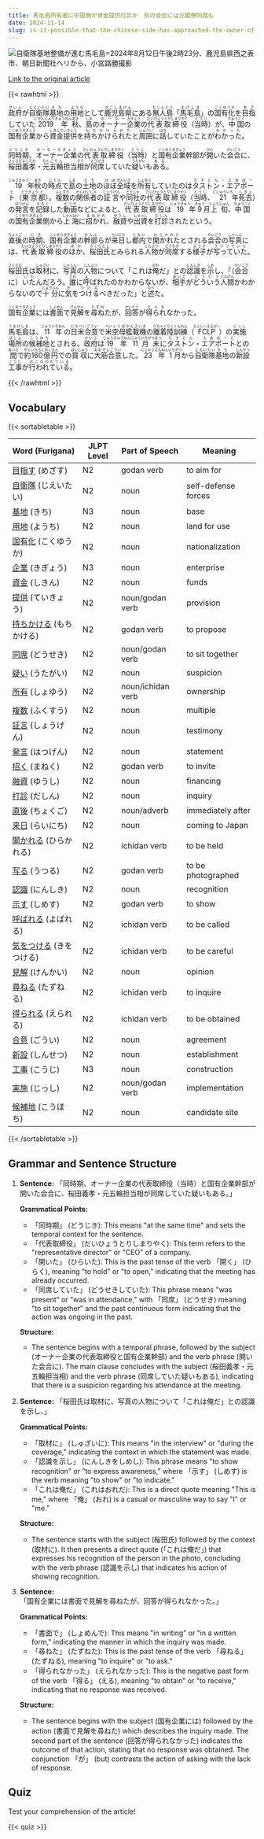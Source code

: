 ```yaml
---
title: 馬毛島所有者に中国側が資金提供打診か　別の会合には元閣僚同席も
date: 2024-11-14
slug: is-it-possible-that-the-chinese-side-has-approached-the-owner-of-umago-island-for-financial-support-a-former-cabinet-minister-also-attended-a-separate-meeting
---
```


![自衛隊基地整備が進む馬毛島=2024年8月12日午後2時23分、鹿児島県西之表市、朝日新聞社ヘリから、小宮路勝撮影](https://www.asahicom.jp/imgopt/img/b77e7eab38/comm_L/AS20241112001454.jpg "自衛隊基地整備が進む馬毛島=2024年8月12日午後2時23分、鹿児島県西之表市、朝日新聞社ヘリから、小宮路勝撮影")

[Link to the original article](https://asahi.com/articles/ASSCD0VD0SCDUTIL002M.html?iref=comtop_7_03)

{{< rawhtml >}}
<p><ruby>政府<rt>せいふ</rt></ruby>が<ruby>自衛隊<rt>じえいたい</rt></ruby><ruby>基地<rt>きち</rt></ruby>の<ruby>用地<rt>ようち</rt></ruby>として<ruby>鹿児島県<rt>かごしまけん</rt></ruby>にある<ruby>無人島<rt>むじんとう</rt></ruby>「<ruby>馬毛島<rt>まげしま</rt></ruby>」の<ruby>国有化<rt>こくゆうか</rt></ruby>を<ruby>目指<rt>めざ</rt></ruby>していた<ruby>2019年<rt>にせんじゅうきゅうねん</rt></ruby><ruby>秋<rt>あき</rt></ruby>、<ruby>島<rt>しま</rt></ruby>の<ruby>オーナー<rt>おーなー</rt></ruby><ruby>企業<rt>きぎょう</rt></ruby>の<ruby>代表取締役<rt>だいひょうとりしまりやく</rt></ruby>（<ruby>当時<rt>とうじ</rt></ruby>）が、<ruby>中国<rt>ちゅうごく</rt></ruby>の<ruby>国有企業<rt>こくゆうきぎょう</rt></ruby>から<ruby>資金提供<rt>しきんていきょう</rt></ruby>を<ruby>持ちかけられた<rt>もちかけられた</rt></ruby>と<ruby>周囲<rt>しゅうい</rt></ruby>に<ruby>話<rt>はな</rt></ruby>していたことが<ruby>わかった<rt>わかった</rt></ruby>。</p>

<p><ruby>同時期<rt>どうじき</rt></ruby>、<ruby>オーナー企業<rt>おーなーきぎょう</rt></ruby>の<ruby>代表取締役<rt>だいひょうとりしまりやく</rt></ruby>（<ruby>当時<rt>とうじ</rt></ruby>）と<ruby>国有企業<rt>こくゆうきぎょう</rt></ruby>幹部が<ruby>開<rt>ひら</rt></ruby>いた<ruby>会合<rt>かいごう</rt></ruby>に、<ruby>桜田<rt>さくらだ</rt></ruby><ruby>義孝<rt>よしたか</rt></ruby>・<ruby>元<rt>もと</rt></ruby><ruby>五輪<rt>ごりん</rt></ruby>担当<ruby>相<rt>そう</rt></ruby>が<ruby>同席<rt>どうせき</rt></ruby>していた<ruby>疑い<rt>うたがい</rt></ruby>も<ruby>ある<rt>ある</rt></ruby>。</p>

<p><ruby>19<rt>じゅうきゅう</rt></ruby>年<ruby>秋<rt>あき</rt></ruby>の<ruby>時点<rt>じてん</rt></ruby>で<ruby>島<rt>しま</rt></ruby>の<ruby>土地<rt>とち</rt></ruby>の<ruby>ほぼ<rt>ほぼ</rt></ruby><ruby>全域<rt>ぜんいき</rt></ruby>を<ruby>所有<rt>しょゆう</rt></ruby>していたのは<ruby>タストン・エアポート<rt>たすとん・えあぽーと</rt></ruby>（<ruby>東京<rt>とうきょう</rt></ruby><ruby>都<rt>と</rt></ruby>）。<ruby>複数<rt>ふくすう</rt></ruby>の<ruby>関係者<rt>かんけいしゃ</rt></ruby>の<ruby>証言<rt>しょうげん</rt></ruby>や<ruby>同社<rt>どうしゃ</rt></ruby>の<ruby>代表取締役<rt>だいひょうとりしまりやく</rt></ruby>（<ruby>当時<rt>とうじ</rt></ruby>、<ruby>21<rt>にじゅういち</rt></ruby>年<ruby>死去<rt>しきょ</rt></ruby>）の<ruby>発言<rt>はつげん</rt></ruby>を<ruby>記録<rt>きろく</rt></ruby>した<ruby>動画<rt>どうが</rt></ruby>などによると、<ruby>代表取締役<rt>だいひょうとりしまりやく</rt></ruby>は<ruby>19<rt>じゅうきゅう</rt></ruby>年<ruby>9<rt>きゅう</rt></ruby>月<ruby>上旬<rt>じょうじゅん</rt></ruby>、<ruby>中国<rt>ちゅうごく</rt></ruby>の<ruby>国有企業<rt>こくゆうきぎょう</rt></ruby>側から<ruby>上海<rt>しゃんはい</rt></ruby>に<ruby>招かれ<rt>まねかれ</rt></ruby>、<ruby>融資<rt>ゆうし</rt></ruby>や<ruby>出資<rt>しゅっし</rt></ruby>を<ruby>打診<rt>だしん</rt></ruby>されたという。</p>

<p><ruby>直後<rt>ちょくご</rt></ruby>の<ruby>時期<rt>じき</rt></ruby>、<ruby>国有企業<rt>こくゆうきぎょう</rt></ruby>の<ruby>幹部<rt>かんぶ</rt></ruby>らが<ruby>来日<rt>らいにち</rt></ruby>し<ruby>都内<rt>とない</rt></ruby>で<ruby>開かれた<rt>ひらかれた</rt></ruby>とされる<ruby>会合<rt>かいごう</rt></ruby>の<ruby>写真<rt>しゃしん</rt></ruby>には、<ruby>代表取締役<rt>だいひょうとりしまりやく</rt></ruby>の<ruby>ほか<rt>ほか</rt></ruby>、<ruby>桜田氏<rt>さくらだし</rt></ruby>とみられる<ruby>人物<rt>じんぶつ</rt></ruby>が<ruby>同席<rt>どうせき</rt></ruby>する<ruby>様子<rt>ようす</rt></ruby>が<ruby>写っていた<rt>うつっていた</rt></ruby>。</p>

<p><ruby>桜田<rt>さくらだ</rt></ruby>氏は<ruby>取材<rt>しゅざい</rt></ruby>に、<ruby>写真<rt>しゃしん</rt></ruby>の<ruby>人物<rt>じんぶつ</rt></ruby>について「これは<ruby>俺<rt>おれ</rt></ruby>だ」との<ruby>認識<rt>にんしき</rt></ruby>を<ruby>示<rt>しめ</rt></ruby>し、「（<ruby>会合<rt>かいごう</rt></ruby>に）<ruby>いた<rt>いた</rt></ruby>んだろう。<ruby>誰<rt>だれ</rt></ruby>に<ruby>呼<rt>よ</rt></ruby>ばれたのかわからないが、<ruby>相手<rt>あいて</rt></ruby>が<ruby>どういう<rt>どういう</rt></ruby><ruby>人間<rt>にんげん</rt></ruby>かわからないので<ruby>十分<rt>じゅうぶん</rt></ruby>に<ruby>気<rt>き</rt></ruby>を<ruby>つける<rt>つける</rt></ruby>べきだった」と<ruby>述<rt>のべ</rt></ruby>た。</p>

<p><ruby>国有企業<rt>こくゆうきぎょう</rt></ruby>には<ruby>書面<rt>しょめん</rt></ruby>で<ruby>見解<rt>けんかい</rt></ruby>を<ruby>尋ね<rt>たずね</rt></ruby>たが、<ruby>回答<rt>かいとう</rt></ruby>が<ruby>得られ<rt>えられ</rt></ruby>なかった。</p>

<p><ruby>馬毛島<rt>うまげしま</rt></ruby>は、<ruby>11年<rt>じゅういちねん</rt></ruby>の<ruby>日米合意<rt>にちべいごうい</rt></ruby>で<ruby>米<rt>べい</rt></ruby><ruby>空母<rt>くうぼ</rt></ruby><ruby>艦載機<rt>かんさいき</rt></ruby>の<ruby>離着陸訓練<rt>りちゃくりくくんれん</rt></ruby>（<ruby>FCLP<rt>えふしーえるぴー</rt></ruby>）の<ruby>実施<rt>じっし</rt></ruby><ruby>場所<rt>ばしょ</rt></ruby>の<ruby>候補地<rt>こうほち</rt></ruby>とされる。<ruby>政府<rt>せいふ</rt></ruby>は<ruby>19年<rt>じゅうきゅうねん</rt></ruby><ruby>11月末<rt>じゅういちがつまつ</rt></ruby>に<ruby>タストン・エアポート<rt>たすとん・えあぽーと</rt></ruby>との<ruby>間<rt>あいだ</rt></ruby>で<ruby>約<rt>やく</rt></ruby><ruby>160億円<rt>いちろくおくえん</rt></ruby>での<ruby>買収<rt>ばいしゅう</rt></ruby>に<ruby>大筋合意<rt>おおすじごうい</rt></ruby>した。<ruby>23年<rt>にじゅうさんねん</rt></ruby><ruby>1月<rt>いちがつ</rt></ruby>から<ruby>自衛隊<rt>じえいたい</rt></ruby><ruby>基地<rt>きち</rt></ruby>の<ruby>新設<rt>しんせつ</rt></ruby><ruby>工事<rt>こうじ</rt></ruby>が<ruby>行われている<rt>おこなわれている</rt></ruby>。</p>
{{< /rawhtml >}}

## Vocabulary


{{< sortabletable >}}

| Word (Furigana)       | JLPT Level | Part of Speech        | Meaning                          |
|-----------------------|------------|-----------------------|----------------------------------|
|[目指す](https://jisho.org/search/%E7%9B%AE%E6%8C%87%E3%81%99) (めざす)| N2         | godan verb            | to aim for                       |
|[自衛隊](https://jisho.org/search/%E8%87%AA%E8%A1%9B%E9%9A%8A) (じえいたい)| N2         | noun                  | self-defense forces              |
|[基地](https://jisho.org/search/%E5%9F%BA%E5%9C%B0) (きち)| N3         | noun                  | base                             |
|[用地](https://jisho.org/search/%E7%94%A8%E5%9C%B0) (ようち)| N2         | noun                  | land for use                    |
|[国有化](https://jisho.org/search/%E5%9B%BD%E6%9C%89%E5%8C%96) (こくゆうか)| N2         | noun                  | nationalization                  |
|[企業](https://jisho.org/search/%E4%BC%81%E6%A5%AD) (きぎょう)| N3         | noun                  | enterprise                        |
|[資金](https://jisho.org/search/%E8%B3%87%E9%87%91) (しきん)| N2         | noun                  | funds                            |
|[提供](https://jisho.org/search/%E6%8F%90%E4%BE%9B) (ていきょう)| N2         | noun/godan verb       | provision                        |
|[持ちかける](https://jisho.org/search/%E6%8C%81%E3%81%A1%E3%81%8B%E3%81%91%E3%82%8B) (もちかける)| N2         | godan verb            | to propose                       |
|[同席](https://jisho.org/search/%E5%90%8C%E5%B8%AD) (どうせき)| N2         | noun/godan verb       | to sit together                  |
|[疑い](https://jisho.org/search/%E7%96%91%E3%81%84) (うたがい)| N2         | noun                  | suspicion                        |
|[所有](https://jisho.org/search/%E6%89%80%E6%9C%89) (しょゆう)| N2         | noun/ichidan verb     | ownership                        |
|[複数](https://jisho.org/search/%E8%A4%87%E6%95%B0) (ふくすう)| N2         | noun                  | multiple                         |
|[証言](https://jisho.org/search/%E8%A8%BC%E8%A8%80) (しょうげん)| N2         | noun                  | testimony                        |
|[発言](https://jisho.org/search/%E7%99%BA%E8%A8%80) (はつげん)| N2         | noun                  | statement                        |
|[招く](https://jisho.org/search/%E6%8B%9B%E3%81%8F) (まねく)| N2         | godan verb            | to invite                        |
|[融資](https://jisho.org/search/%E8%9E%8D%E8%B3%87) (ゆうし)| N2         | noun                  | financing                        |
|[打診](https://jisho.org/search/%E6%89%93%E8%A8%BA) (だしん)| N2         | noun                  | inquiry                          |
|[直後](https://jisho.org/search/%E7%9B%B4%E5%BE%8C) (ちょくご)| N2         | noun/adverb           | immediately after                |
|[来日](https://jisho.org/search/%E6%9D%A5%E6%97%A5) (らいにち)| N2         | noun                  | coming to Japan                  |
|[開かれる](https://jisho.org/search/%E9%96%8B%E3%81%8B%E3%82%8C%E3%82%8B) (ひらかれる)| N2         | ichidan verb          | to be held                       |
|[写る](https://jisho.org/search/%E5%86%99%E3%82%8B) (うつる)| N2         | godan verb            | to be photographed               |
|[認識](https://jisho.org/search/%E8%AA%8D%E8%AD%98) (にんしき)| N2         | noun                  | recognition                      |
|[示す](https://jisho.org/search/%E7%A4%BA%E3%81%99) (しめす)| N2         | godan verb            | to show                          |
|[呼ばれる](https://jisho.org/search/%E5%91%BC%E3%81%B0%E3%82%8C%E3%82%8B) (よばれる)| N2         | ichidan verb          | to be called                     |
|[気をつける](https://jisho.org/search/%E6%B0%97%E3%82%92%E3%81%A4%E3%81%91%E3%82%8B) (きをつける)| N2         | ichidan verb          | to be careful                   |
|[見解](https://jisho.org/search/%E8%A6%8B%E8%A7%A3) (けんかい)| N2         | noun                  | opinion                          |
|[尋ねる](https://jisho.org/search/%E5%B0%8B%E3%81%AD%E3%82%8B) (たずねる)| N2         | ichidan verb          | to inquire                       |
|[得られる](https://jisho.org/search/%E5%BE%97%E3%82%89%E3%82%8C%E3%82%8B) (えられる)| N2         | ichidan verb          | to be obtained                   |
|[合意](https://jisho.org/search/%E5%90%88%E6%84%8F) (ごうい)| N2         | noun                  | agreement                        |
|[新設](https://jisho.org/search/%E6%96%B0%E8%A8%AD) (しんせつ)| N2         | noun                  | establishment                    |
|[工事](https://jisho.org/search/%E5%B7%A5%E4%BA%8B) (こうじ)| N3         | noun                  | construction                     |
|[実施](https://jisho.org/search/%E5%AE%9F%E6%96%BD) (じっし)| N2         | noun/godan verb       | implementation                   |
|[候補地](https://jisho.org/search/%E5%80%99%E8%A3%9C%E5%9C%B0) (こうほち)| N2         | noun                  | candidate site                   |

{{< /sortabletable >}}


## Grammar and Sentence Structure

1. **Sentence:** 「同時期、オーナー企業の代表取締役（当時）と国有企業幹部が開いた会合に、桜田義孝・元五輪担当相が同席していた疑いもある。」

   **Grammatical Points:**
   - 「同時期」 (どうじき): This means "at the same time" and sets the temporal context for the sentence.
   - 「代表取締役」 (だいひょうとりしまりやく): This term refers to the "representative director" or "CEO" of a company.
   - 「開いた」 (ひらいた): This is the past tense of the verb 「開く」 (ひらく), meaning "to hold" or "to open," indicating that the meeting has already occurred.
   - 「同席していた」 (どうせきしていた): This phrase means "was present" or "was in attendance," with 「同席」 (どうせき) meaning "to sit together" and the past continuous form indicating that the action was ongoing in the past.

   **Structure:**
   - The sentence begins with a temporal phrase, followed by the subject (オーナー企業の代表取締役と国有企業幹部) and the verb phrase (開いた会合に). The main clause concludes with the subject (桜田義孝・元五輪担当相) and the verb phrase (同席していた疑いもある), indicating that there is a suspicion regarding his attendance at the meeting.

2. **Sentence:** 「桜田氏は取材に、写真の人物について「これは俺だ」との認識を示し、」

   **Grammatical Points:**
   - 「取材に」 (しゅざいに): This means "in the interview" or "during the coverage," indicating the context in which the statement was made.
   - 「認識を示し」 (にんしきをしめし): This phrase means "to show recognition" or "to express awareness," where 「示す」 (しめす) is the verb meaning "to show" or "to indicate."
   - 「これは俺だ」 (これはおれだ): This is a direct quote meaning "This is me," where 「俺」 (おれ) is a casual or masculine way to say "I" or "me."

   **Structure:**
   - The sentence starts with the subject (桜田氏) followed by the context (取材に). It then presents a direct quote (「これは俺だ」) that expresses his recognition of the person in the photo, concluding with the verb phrase (認識を示し) that indicates his action of showing recognition.

3. **Sentence:** 「国有企業には書面で見解を尋ねたが、回答が得られなかった。」

   **Grammatical Points:**
   - 「書面で」 (しょめんで): This means "in writing" or "in a written form," indicating the manner in which the inquiry was made.
   - 「尋ねた」 (たずねた): This is the past tense of the verb 「尋ねる」 (たずねる), meaning "to inquire" or "to ask."
   - 「得られなかった」 (えられなかった): This is the negative past form of the verb 「得る」 (える), meaning "to obtain" or "to receive," indicating that no response was received.

   **Structure:**
   - The sentence begins with the subject (国有企業には) followed by the action (書面で見解を尋ねた) which describes the inquiry made. The second part of the sentence (回答が得られなかった) indicates the outcome of that action, stating that no response was obtained. The conjunction 「が」 (but) contrasts the action of asking with the lack of response.

## Quiz

Test your comprehension of the article!

{{< quiz >}}